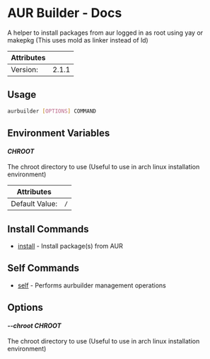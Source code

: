 # AUR Builder - Docs

A helper to install packages from aur logged in as root using yay or makepkg (This uses mold as linker instead of ld)

| Attributes | &nbsp; |
| ---------- | ------ |
| Version:   | 2.1.1  |

## Usage

```bash
aurbuilder [OPTIONS] COMMAND
```

## Environment Variables

#### *CHROOT*

The chroot directory to use (Useful to use in arch linux installation environment)

| Attributes     | &nbsp; |
| -------------- | ------ |
| Default Value: | `/`    |

## Install Commands

- [install](aurbuilder%20install) - Install package(s) from AUR

## Self Commands

- [self](aurbuilder%20self) - Performs aurbuilder management operations

## Options

#### *--chroot CHROOT*

The chroot directory to use (Useful to use in arch linux installation environment)


